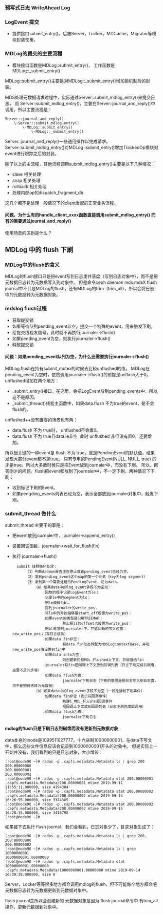 ### 预写式日志 WriteAhead Log

### LogEvent 提交

* 提供接口submit_entry()，后被Server，Locker，MDCache，Migrator等模块封装使用。

### MDLog的提交的主要流程

* 模块接口函数是MDLog::submit_entry()， 工作函数是MDLog::_submit_entry()

MDLog::submit_entry()主要是对MDLog::_submit_entry()增加锁机制后的封装。

MDS处理元数据请求过程中，实际通过Server::submit_mdlog_entry()来提交日志。
而 Server::submit_mdlog_entry()，主要在Server::journal_and_reply()中调用，所以主要流程是：

    Server::journal_and_reply()
        \-Server::submit_mdlog_entry() 
            \-MDLog::submit_entry()
                \-MDLog::_submit_entry()


Server::journal_and_reply()一些通用操作以完成请求。
Server::submit_mdlog_entry()对MDLog::submit_entry()增加TrackedOp模块对event进行跟踪之后的封装。

除了以上的主流程，其他流程调用submit_mdlog_entry()主要是以下几种情况：

* slave 相关处理
* snap 相关处理
* rollback 相关处理
* 处理内部op的dispatch_fragment_dir

这几个都不是处理一般情况下的client发起的正常业务流程。

#### 问题，为什么有的handle_client_xxxx函数直接调用submit_mdlog_entry() 而有的需要通过journal_and_reply()

使用场景的区别是什么？


## MDLog 中的 flush 下刷

### MDLog中的flush的含义

MDLog的flush接口只是把event写到日志里并落盘（写到日志对象中），而不是把元数据日志转为元数据写入到对象中。
但是命令ceph daemon mds.mdsX flush journal中不只是MDLog的flush，还有MDLog的trim（trim_all），所以会将日志中的元数据转为元数据对象。

### mdslog flush过程

* 获取提交锁
* 如果等待队列pending_event非空，提交一个特殊的event，用来触发下刷。
* 给提交线程发信号，此时就不再执行journaler->flush()
* 如果pending_event为空，则执行journaler->flush()
* 释放提交锁

#### 问题：如果pending_event队列为空，为什么还需要执行journaler->flush()

MDLog.flush在持有submit_mutex的时候去比较unflushed的值。
MDLog在pending_event为空时，依然调用journaler->flush()的前提是unflush大于0。
unflushed增加在两个地方：

* _submit_entry()接口，在这里，会把LogEvent放到pending_events中，所以这不是原因。
* _submit_thread()线程主函数中，如果data.flush 不为true的event，是不会flush的。

unflushed++没有置零的场景也有两：

* data.flush 不为 true时， unflushed不会置0。
* data.flush 不为 true且data.le非空, 此时 unflushed 非但没有置0，还要增加。

所以很关键的一种event是 flush 不为 true。就是PendingEvent的默认值，结果发现大部分event都不是true。
只有专用的PendingEvent(NULL, NULL, true) 的才是true。所以大多数时候只是把Event放到journaler中，而没有下刷。
所以，回答刚才的问题，flush把event都放到了journaler中，不一定下刷，两种情况下下刷：

* 收到标记下刷的Event。
* 如果pengding_events列表已经为空，表示全部放到journaler对象中，触发下刷。

### submit_thread 做什么

submit_thread 主要干的事是：

* 把event放到journaler中，journaler->append_entry()
* 设置回调函数，journaler->wait_for_flush(fin)
* 执行 journaler->flush()

        submit 线程循环处理：
            （1）判断daemon是否正在停止或者pending_event已经为空。
            （2）拿到pending_event这个map的第一个元素（key为log segment）
            （3）拿到第一个需要处理的PendingEvent，记为data。
                （a）如果data中的log_event字段不为空则：
                     回放的顺序记录LogEvent为le；
                     记录le中的segment为ls；
                     把le编码为bl。
                     得到journaler的write_pos；
                     将ls中的开始偏移量start_off设置为write_pos；
                     如果event的类型是SUBTREEMAP：
                             那么把ls的offset也设置为write_pos；
                     把bl追加到journaler中，并返回新的写入位置：new_write_pos；（写日志成功）
                     如果data.fin非空：
                             将data.fin动态转型为MDSLogContextBase，并吧new_write_pos值设置到fin中
                     如果data.info为空：
                             则创建新的额MDL_Flushed上下文，并赋值给fin
                     journaler将fin把回调上下文放到回调列表（日志下刷完成后调用，这里不是同步等）
                     如果data.flush为真：
                             journaler下刷日志（下刷的意思是把日志写入到日志盘，而不是把日志转为元数据）
                （b）如果data中的log_event字段不为空（一般是强制下刷事件)
                     如果data.fin非空（表示有回调事件）
                             构建C_MDL_Flushed回调事件
                             把回调上下文放到回调列表（日志下刷完成后调用）
                     如果data.flush为真：
                             journaler下刷日志

#### mdlog的flush只是下刷日志到磁盘而没有更新到元数据对象

data本身的inode是1099511627777，十六进制10000000001，在data下写文件，那么这些文件信息应该会记录到10000000001开头的对象中。
但是实际上一开始并没有，我们看到的只是日志对象，大小增长：

    [root@node90 ~]# rados -p .capfs.metadata.Metadata ls | grep 200
    200.00000000
    200.00000001
    200.00000002
    [root@node90 ~]# rados -p .capfs.metadata.Metadata stat 200.00000001
    .capfs.metadata.Metadata/200.00000001 mtime 2019-09-11 11:55:11.000000, size 4194304
    [root@node90 ~]# rados -p .capfs.metadata.Metadata stat 200.00000002
    .capfs.metadata.Metadata/200.00000002 mtime 2019-09-14 16:26:55.000000, size 3374365
    [root@node90 ~]# rados -p .capfs.metadata.Metadata stat 200.00000002
    .capfs.metadata.Metadata/200.00000002 mtime 2019-09-14 16:28:15.000000, size 3416798
    [root@node90 ~]#

如果接下去执行 flush journal，我们会看到，日志对象少了，目录对象生成了：
  
    [root@node90 ~]# rados -p .capfs.metadata.Metadata ls | grep 200.
    200.00000000
    200.00000002
    [root@node90 ~]# rados -p .capfs.metadata.Metadata ls | grep 10000000001
    10000000001.00000000
    [root@node90 ~]# rados -p .capfs.metadata.Metadata stat 10000000001.00000000
    .capfs.metadata.Metadata/10000000001.00000000 mtime 2019-09-14 16:39:39.000000, size 0

Server，Locker等等很多地方都会调用mdlog的flush，但不可能每个地方都会吧元数据日志转为元数据更新到元数据对象中。

flush journal之所以会创建新的 元数据对象是因为 flush journal命令中 有trim_all操作，更新元数据到对象中。
